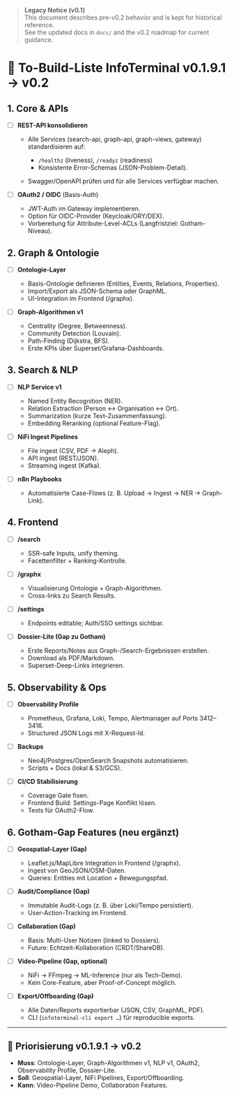 

> **Legacy Notice (v0.1)**  
> This document describes pre-v0.2 behavior and is kept for historical reference.  
> See the updated docs in `docs/` and the v0.2 roadmap for current guidance.

# 📌 To-Build-Liste InfoTerminal v0.1.9.1 → v0.2

## 1. Core & APIs

* [ ] **REST-API konsolidieren**

  * Alle Services (search-api, graph-api, graph-views, gateway) standardisieren auf:

    * `/healthz` (liveness), `/readyz` (readiness)
    * Konsistente Error-Schemas (JSON-Problem-Detail).
  * Swagger/OpenAPI prüfen und für alle Services verfügbar machen.
* [ ] **OAuth2 / OIDC** (Basis-Auth)

  * JWT-Auth im Gateway implementieren.
  * Option für OIDC-Provider (Keycloak/ORY/DEX).
  * Vorbereitung für Attribute-Level-ACLs (Langfristziel: Gotham-Niveau).

## 2. Graph & Ontologie

* [ ] **Ontologie-Layer**

  * Basis-Ontologie definieren (Entities, Events, Relations, Properties).
  * Import/Export als JSON-Schema oder GraphML.
  * UI-Integration im Frontend (/graphx).
* [ ] **Graph-Algorithmen v1**

  * Centrality (Degree, Betweenness).
  * Community Detection (Louvain).
  * Path-Finding (Dijkstra, BFS).
  * Erste KPIs über Superset/Grafana-Dashboards.

## 3. Search & NLP

* [ ] **NLP Service v1**

  * Named Entity Recognition (NER).
  * Relation Extraction (Person ↔ Organisation ↔ Ort).
  * Summarization (kurze Text-Zusammenfassung).
  * Embedding Reranking (optional Feature-Flag).
* [ ] **NiFi Ingest Pipelines**

  * File ingest (CSV, PDF → Aleph).
  * API ingest (REST/JSON).
  * Streaming ingest (Kafka).
* [ ] **n8n Playbooks**

  * Automatisierte Case-Flows (z. B. Upload → Ingest → NER → Graph-Link).

## 4. Frontend

* [ ] **/search**

  * SSR-safe Inputs, unify theming.
  * Facettenfilter + Ranking-Kontrolle.
* [ ] **/graphx**

  * Visualisierung Ontologie + Graph-Algorithmen.
  * Cross-links zu Search Results.
* [ ] **/settings**

  * Endpoints editable; Auth/SSO settings sichtbar.
* [ ] **Dossier-Lite (Gap zu Gotham)**

  * Erste Reports/Notes aus Graph-/Search-Ergebnissen erstellen.
  * Download als PDF/Markdown.
  * Superset-Deep-Links integrieren.

## 5. Observability & Ops

* [ ] **Observability Profile**

  * Prometheus, Grafana, Loki, Tempo, Alertmanager auf Ports 3412–3416.
  * Structured JSON Logs mit X-Request-Id.
* [ ] **Backups**

  * Neo4j/Postgres/OpenSearch Snapshots automatisieren.
  * Scripts + Docs (lokal & S3/GCS).
* [ ] **CI/CD Stabilisierung**

  * Coverage Gate fixen.
  * Frontend Build: Settings-Page Konflikt lösen.
  * Tests für OAuth2-Flow.

## 6. Gotham-Gap Features (neu ergänzt)

* [ ] **Geospatial-Layer (Gap)**

  * Leaflet.js/MapLibre Integration in Frontend (/graphx).
  * Ingest von GeoJSON/OSM-Daten.
  * Queries: Entities mit Location + Bewegungspfad.
* [ ] **Audit/Compliance (Gap)**

  * Immutable Audit-Logs (z. B. über Loki/Tempo persistiert).
  * User-Action-Tracking im Frontend.
* [ ] **Collaboration (Gap)**

  * Basis: Multi-User Notizen (linked to Dossiers).
  * Future: Echtzeit-Kollaboration (CRDT/ShareDB).
* [ ] **Video-Pipeline (Gap, optional)**

  * NiFi → FFmpeg → ML-Inference (nur als Tech-Demo).
  * Kein Core-Feature, aber Proof-of-Concept möglich.
* [ ] **Export/Offboarding (Gap)**

  * Alle Daten/Reports exportierbar (JSON, CSV, GraphML, PDF).
  * CLI (`infoterminal-cli export …`) für reproducible exports.

---

## 🎯 Priorisierung v0.1.9.1 → v0.2

* **Muss**: Ontologie-Layer, Graph-Algorithmen v1, NLP v1, OAuth2, Observability Profile, Dossier-Lite.
* **Soll**: Geospatial-Layer, NiFi Pipelines, Export/Offboarding.
* **Kann**: Video-Pipeline Demo, Collaboration Features.
